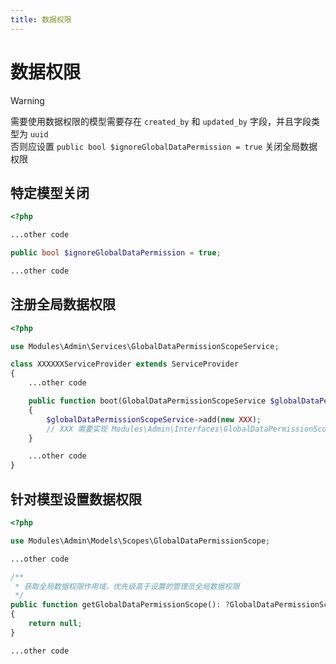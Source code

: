 ```yaml
---
title: 数据权限
---
```


# 数据权限

> [!warning]
> 需要使用数据权限的模型需要存在 `created_by` 和 `updated_by` 字段，并且字段类型为 `uuid`<br>
> 否则应设置 `public bool $ignoreGlobalDataPermission = true` 关闭全局数据权限

## 特定模型关闭
```php
<?php

...other code

public bool $ignoreGlobalDataPermission = true;

...other code

```

## 注册全局数据权限

```php
<?php

use Modules\Admin\Services\GlobalDataPermissionScopeService;

class XXXXXXServiceProvider extends ServiceProvider
{
    ...other code

    public function boot(GlobalDataPermissionScopeService $globalDataPermissionScopeService): void
    {
        $globalDataPermissionScopeService->add(new XXX);
        // XXX 需要实现 Modules\Admin\Interfaces\GlobalDataPermissionScopeInterface
    }

    ...other code
}
```

## 针对模型设置数据权限
```php
<?php

use Modules\Admin\Models\Scopes\GlobalDataPermissionScope;

...other code

/**
 * 获取全局数据权限作用域，优先级高于设置的管理员全局数据权限
 */
public function getGlobalDataPermissionScope(): ?GlobalDataPermissionScopeInterface
{
    return null;
}

...other code

```